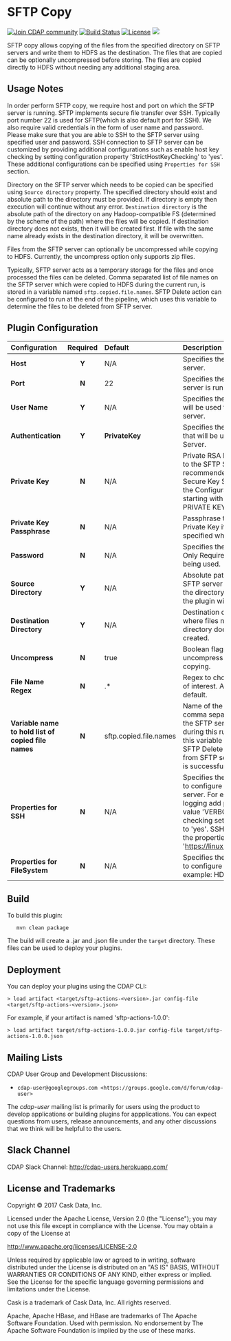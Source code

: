 SFTP Copy
=========

<a href="https://cdap-users.herokuapp.com/"><img alt="Join CDAP community" src="https://cdap-users.herokuapp.com/badge.svg?t=sftp-actions"/></a>
[![Build Status](https://travis-ci.org/hydrator/sftp-actions.svg?branch=develop)](https://travis-ci.org/hydrator/sftp-actions) [![License](https://img.shields.io/badge/License-Apache%202.0-blue.svg)](https://opensource.org/licenses/Apache-2.0) <img src="https://cdap-users.herokuapp.com/assets/cdap-action.svg"/>


SFTP copy allows copying of the files from the specified directory on SFTP servers and write them to HDFS as the destination.
The files that are copied can be optionally uncompressed before storing. The files are copied directly to HDFS without needing any additional staging area.


Usage Notes
-----------
In order perform SFTP copy, we require host and port on which the SFTP server is running. SFTP implements secure file
transfer over SSH. Typically port number 22 is used for SFTP(which is also default port for SSH). We also require valid
credentials in the form of user name and password. Please make sure that you are able to SSH to the SFTP server using
specified user and password. SSH connection to SFTP server can be customized by providing additional configurations
such as enable host key checking by setting configuration property 'StrictHostKeyChecking' to 'yes'. These additional
configurations can be specified using `Properties for SSH` section.

Directory on the SFTP server which needs to be copied can be specified using `Source directory` property. The specified
directory should exist and absolute path to the directory must be provided. If directory is empty then execution will
continue without any error. `Destination directory` is the absolute path of the directory on any Hadoop-compatible FS
(determined by the scheme of the path) where the files will be copied. If destination directory does not exists, then it
will be created first. If file with the same name already exists in the destination directory, it will be overwritten.

Files from the SFTP server can optionally be uncompressed while copying to HDFS. Currently, the uncompress option only
supports zip files.

Typically, SFTP server acts as a temporary storage for the files and once processed the files can be deleted. Comma
separated list of file names on the SFTP server which were copied to HDFS during the current run, is stored in a
variable named `sftp.copied.file.names`. SFTP Delete action can be configured to run at the end of the pipeline,
which uses this variable to determine the files to be deleted from SFTP server.

Plugin Configuration
--------------------

| Configuration | Required | Default | Description |
| :------------ | :------: | :----- | :---------- |
| **Host** | **Y** | N/A | Specifies the host name of the SFTP server.|
| **Port** | **N** | 22 | Specifies the port on which SFTP server is running.|
| **User Name** | **Y** | N/A | Specifies the name of the user which will be used to connect to the SFTP server.|
| **Authentication** | **Y** | **PrivateKey** | Specifies the type of Authentication that will be used to connect to the SFTP Server.|
| **Private Key**| **N** | N/A | Private RSA Key to be used to connect to the SFTP Server. This key is recommended to be stored in the Secure Key Store, and macro called into the Configuration. Must be a RSA key starting with -----BEGIN RSA PRIVATE KEY-----|
| **Private Key Passphrase** | **N** | N/A | Passphrase to be used with RSA Private Key if a Passphrase was specified when key was generated.|
| **Password** | **N** | N/A | Specifies the password of the user. Only Required if Private Key is not being used.|
| **Source Directory** | **Y** | N/A | Absolute path of the directory on the SFTP server which is to be copied. If the directory is empty, the execution of the plugin will be no-op.|
| **Destination Directory** | **Y** | N/A | Destination directory on the file system, where files need to be copied. If directory does not exist, it will be created.|
| **Uncompress** | **N** | true | Boolean flag to determine whether to uncompress the `.zip` files while copying.|
| **File Name Regex** | **N** | .* | Regex to choose only the files that are of interest. All files will be copied by default.|
| **Variable name to hold list of copied file names** | **N** | sftp.copied.file.names | Name of the variable which holds comma separated list of file names on the SFTP server which were copied during this run of the plugin. Usually this variable is used as Macro in the SFTP Delete action to delete the files from SFTP server once their processing is successful. |
| **Properties for SSH** | **N** | N/A | Specifies the properties that are used to configure SSH connection to the FTP server. For example to enable verbose logging add property 'LogLevel' with value 'VERBOSE'. To enable host key checking set 'StrictHostKeyChecking' to 'yes'. SSH can be configured with the properties described here 'https://linux.die.net/man/5/ssh_config'. |
| **Properties for FileSystem** | **N** | N/A | Specifies the properties that are used to configure Destination File system for example: HDFS, ADLS |


Build
-----
To build this plugin:

```
   mvn clean package
```

The build will create a .jar and .json file under the ``target`` directory.
These files can be used to deploy your plugins.

Deployment
----------
You can deploy your plugins using the CDAP CLI:

    > load artifact <target/sftp-actions-<version>.jar config-file <target/sftp-actions-<version>.json>

For example, if your artifact is named 'sftp-actions-1.0.0':

    > load artifact target/sftp-actions-1.0.0.jar config-file target/sftp-actions-1.0.0.json

## Mailing Lists

CDAP User Group and Development Discussions:

* `cdap-user@googlegroups.com <https://groups.google.com/d/forum/cdap-user>`

The *cdap-user* mailing list is primarily for users using the product to develop
applications or building plugins for appplications. You can expect questions from
users, release announcements, and any other discussions that we think will be helpful
to the users.

## Slack Channel

CDAP Slack Channel: http://cdap-users.herokuapp.com/


## License and Trademarks

Copyright © 2017 Cask Data, Inc.

Licensed under the Apache License, Version 2.0 (the "License"); you may not use this file except
in compliance with the License. You may obtain a copy of the License at

http://www.apache.org/licenses/LICENSE-2.0

Unless required by applicable law or agreed to in writing, software distributed under the
License is distributed on an "AS IS" BASIS, WITHOUT WARRANTIES OR CONDITIONS OF ANY KIND,
either express or implied. See the License for the specific language governing permissions
and limitations under the License.

Cask is a trademark of Cask Data, Inc. All rights reserved.

Apache, Apache HBase, and HBase are trademarks of The Apache Software Foundation. Used with
permission. No endorsement by The Apache Software Foundation is implied by the use of these marks.